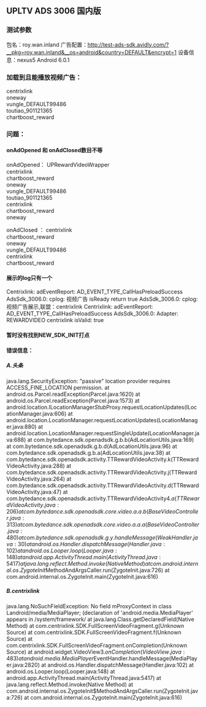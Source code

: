 ## UPLTV ADS 3006 国内版

### 测试参数
包名：roy.wan.inland
广告配置：http://test-ads-sdk.avidly.com/?__pkg=roy.wan.inland&__os=android&country=DEFAULT&encrypt=1
设备信息：nexus5 Android 6.0.1

### 加载到且能播放视频广告：
 centrixlink  
 oneway  
 vungle_DEFAULT99486  
 toutiao_901121365  
 chartboost_reward 
 


### 问题：
#### onAdOpened 和 onAdClosed数目不等
 onAdOpened：
 UPRewardVideoWrapper  
 centrixlink  
 chartboost_reward  
 oneway  
 vungle_DEFAULT99486  
 toutiao_901121365  
 centrixlink  
 chartboost_reward  
 oneway 

onAdClosed ：
 centrixlink  
 chartboost_reward  
 oneway  
 vungle_DEFAULT99486  
 centrixlink  
 chartboost_reward  

#### 展示的log只有一个
 Centrixlink: adEventReport: AD_EVENT_TYPE_CallHasPreloadSuccess
 AdsSdk_3006.0: cplog: 视频广告 isReady return true
 AdsSdk_3006.0: cplog: 视频广告展示,联盟：centrixlink
 Centrixlink: adEventReport: AD_EVENT_TYPE_CallHasPreloadSuccess
 AdsSdk_3006.0: Adapter: REWARDVIDEO centrixlink isValid: true

#### 暂时没有找到NEW_SDK_INIT打点


#### 错误信息：

##### A.头条

 java.lang.SecurityException: "passive" location provider requires ACCESS_FINE_LOCATION permission.
at android.os.Parcel.readException(Parcel.java:1620)
at android.os.Parcel.readException(Parcel.java:1573)
at android.location.ILocationManager$Stub$Proxy.requestLocationUpdates(ILocationManager.java:606)
at android.location.LocationManager.requestLocationUpdates(LocationManager.java:880)
at android.location.LocationManager.requestSingleUpdate(LocationManager.java:688)
at com.bytedance.sdk.openadsdk.g.b.b(AdLocationUtils.java:169)
at com.bytedance.sdk.openadsdk.g.b.d(AdLocationUtils.java:96)
at com.bytedance.sdk.openadsdk.g.b.a(AdLocationUtils.java:38)
at com.bytedance.sdk.openadsdk.activity.TTRewardVideoActivity.k(TTRewardVideoActivity.java:288)
at com.bytedance.sdk.openadsdk.activity.TTRewardVideoActivity.j(TTRewardVideoActivity.java:264)
at com.bytedance.sdk.openadsdk.activity.TTRewardVideoActivity.d(TTRewardVideoActivity.java:47)
at com.bytedance.sdk.openadsdk.activity.TTRewardVideoActivity$4.a(TTRewardVideoActivity.java:206)
at com.bytedance.sdk.openadsdk.core.video.a.a.b(BaseVideoController.java:313)
at com.bytedance.sdk.openadsdk.core.video.a.a.a(BaseVideoController.java:480)
at com.bytedance.sdk.openadsdk.g.y.handleMessage(WeakHandler.java:30)
at android.os.Handler.dispatchMessage(Handler.java:102)
at android.os.Looper.loop(Looper.java:148)
at android.app.ActivityThread.main(ActivityThread.java:5417)
at java.lang.reflect.Method.invoke(Native Method)
at com.android.internal.os.ZygoteInit$MethodAndArgsCaller.run(ZygoteInit.java:726)
at com.android.internal.os.ZygoteInit.main(ZygoteInit.java:616)

##### B.centrixlink 
 java.lang.NoSuchFieldException: No field mProxyContext in class Landroid/media/MediaPlayer; (declaration of 'android.media.MediaPlayer' appears in /system/framework/
 	at java.lang.Class.getDeclaredField(Native Method)
 	at com.centrixlink.SDK.FullScreenVideoFragment.g(Unknown Source)
 	at com.centrixlink.SDK.FullScreenVideoFragment.f(Unknown Source)
 	at com.centrixlink.SDK.FullScreenVideoFragment.onCompletion(Unknown Source)
 	at android.widget.VideoView$3.onCompletion(VideoView.java:483)
 	at android.media.MediaPlayer$EventHandler.handleMessage(MediaPlayer.java:2820)
 	at android.os.Handler.dispatchMessage(Handler.java:102)
 	at android.os.Looper.loop(Looper.java:148)
 	at android.app.ActivityThread.main(ActivityThread.java:5417)
 	at java.lang.reflect.Method.invoke(Native Method)
 	at com.android.internal.os.ZygoteInit$MethodAndArgsCaller.run(ZygoteInit.java:726)
 	at com.android.internal.os.ZygoteInit.main(ZygoteInit.java:616)

